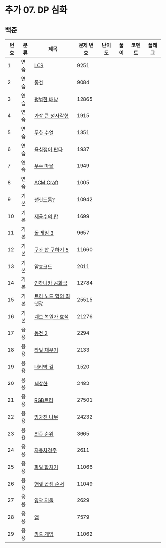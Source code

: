 # 추가 07. DP 심화


## 백준
| 번호 | 분류 | 제목                                           | 문제 번호 | 난이도 | 풀이   | 코멘트 | 플래그 |
|----|-----|----------------------------------------------|-----|-----|---------|-----|---|
| 1  | 연습 | [LCS](https://www.acmicpc.net/problem/9251)         | 9251  |     |  |    |  |
| 2  | 연습 | [동전](https://www.acmicpc.net/problem/9084)         | 9084  |     |  |    |  |
| 3  | 연습 | [평범한 배낭](https://www.acmicpc.net/problem/12865)     | 12865 |     |  |    |  |
| 4  | 연습 | [가장 큰 정사각형](https://www.acmicpc.net/problem/1915) | 1915  |     |  |    |  |
| 5  | 연습 | [무한 수열](https://www.acmicpc.net/problem/1351)      | 1351  |     |  |    |  |
| 6  | 연습 | [욕심쟁이 판다](https://www.acmicpc.net/problem/1937)   | 1937  |     |  |    |  |
| 7  | 연습 | [우수 마을](https://www.acmicpc.net/problem/1949)      | 1949  |     |  |    |  |
| 8  | 연습 | [ACM Craft](https://www.acmicpc.net/problem/1005)     | 1005  |     |  |    |  |
| 9  | 기본 | [팰린드롬?](https://www.acmicpc.net/problem/10942)     | 10942 |     |  |    |  |
| 10 | 기본 | [제곱수의 합](https://www.acmicpc.net/problem/1699)     | 1699  |     |  |    |  |
| 11 | 기본 | [돌 게임 3](https://www.acmicpc.net/problem/9657)     | 9657  |     |  |    |  |
| 12 | 기본 | [구간 합 구하기 5](https://www.acmicpc.net/problem/11660) | 11660 |     |  |    |  |
| 13 | 기본 | [암호코드](https://www.acmicpc.net/problem/2011)      | 2011  |    |  |    |  |
| 14 | 기본 | [인하니카 공화국](https://www.acmicpc.net/problem/12784) | 12784 |     |  |    |  |
| 15 | 기본 | [트리 노드 합의 최댓값](https://www.acmicpc.net/problem/25515) | 25515 |     |  |    |  |
| 16 | 기본 | [계보 복원가 호석](https://www.acmicpc.net/problem/21276) | 21276 |     |  |    |  |
| 17 | 응용 | [동전 2](https://www.acmicpc.net/problem/2294)        | 2294  |     |  |    |  |
| 18 | 응용 | [타일 채우기](https://www.acmicpc.net/problem/2133)     | 2133  |     |  |    |  |
| 19 | 응용 | [내리막 길](https://www.acmicpc.net/problem/1520)      | 1520  |     |  |    |  |
| 20 | 응용 | [색상환](https://www.acmicpc.net/problem/2482)        | 2482  |     |  |    |  |
| 21 | 응용 | [RGB트리](https://www.acmicpc.net/problem/27501)       | 27501 |     |  |    |  |
| 22 | 응용 | [망가진 나무](https://www.acmicpc.net/problem/24232)     | 24232 |     |  |    |  |
| 23 | 응용 | [최종 순위](https://www.acmicpc.net/problem/3665)      | 3665  |     |  |    |  |
| 24 | 응용 | [자동차경주](https://www.acmicpc.net/problem/2611)      | 2611  |     |  |    |  |
| 25 | 응용 | [파일 합치기](https://www.acmicpc.net/problem/11066)    | 11066 |     |  |    |  |
| 26 | 응용 | [행렬 곱셈 순서](https://www.acmicpc.net/problem/11049) | 11049 |    |  |    |  |
| 27 | 응용 | [양팔 저울](https://www.acmicpc.net/problem/2629)     | 2629  |     |  |    |  |
| 28 | 응용 | [앱](https://www.acmicpc.net/problem/7579)           | 7579  |     |  |    |  |
| 29 | 응용 | [카드 게임](https://www.acmicpc.net/problem/11062)    | 11062 |    |  |    |  |

